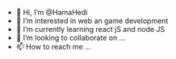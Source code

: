 - 👋 Hi, I’m @HamaHedi
- 👀 I’m interested in web an game development
- 🌱 I’m currently learning react jS and node JS
- 💞️ I’m looking to collaborate on ...
- 📫 How to reach me ...

<!---
HamaHedi/HamaHedi is a ✨ special ✨ repository because its `README.md` (this file) appears on your GitHub profile.
You can click the Preview link to take a look at your changes.
--->
